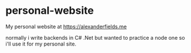 # personal-website
 My personal website at https://alexanderfields.me

 normally i write backends in C# .Net but wanted to practice a node one so i'll use it for my personal site.
